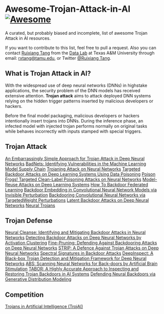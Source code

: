 # Awesome-Trojan-Attack-in-AI [![Awesome](https://cdn.rawgit.com/sindresorhus/awesome/d7305f38d29fed78fa85652e3a63e154dd8e8829/media/badge.svg)](https://github.com/sindresorhus/awesome)

A curated, but probably biased and incomplete, list of awesome Trojan Attack in AI resources.

If you want to contribute to this list, feel free to pull a request. Also you can contact [Ruixiang Tang](https://scholar.google.com/citations?user=t4OwrwEAAAAJ&hl=en) from the [Data Lab](http://faculty.cs.tamu.edu/xiahu/) at Texas A&M University through email: rxtang@tamu.edu, or Twitter [@Ruixiang Tang](https://twitter.com/RuixiangT).


## What is Trojan Attack in AI?
With the widespread use of deep neural networks (DNNs) in highstake applications, the security problem of the DNN models has
received extensive attention. **Trojan attack** aims to attack deployed DNN systems relying on the hidden trigger patterns inserted by malicious developers or hackers. 

Before the final model packaging, malicious developers or hackers intentionally insert trojans into DNNs. During the inference
phase, an infected model with injected trojan performs normally on original tasks while behaves incorrectly with inputs stamped with
special triggers. 

## Trojan Attack
[An Embarrassingly Simple Approach for Trojan Attack in Deep Neural Networks](https://arxiv.org/abs/2006.08131)
[BadNets: Identifying Vulnerabilities in the Machine Learning Model Supply Chain](https://arxiv.org/abs/1708.06733)
[Trojaning Attack on Neural Networks](https://docs.lib.purdue.edu/cgi/viewcontent.cgi?article=2782&context=cstech)
[Targeted Backdoor Attacks on Deep Learning Systems Using Data Poisoning](https://arxiv.org/abs/1712.05526)
[Poison Frogs! Targeted Clean-Label Poisoning Attacks on Neural Networks](https://arxiv.org/abs/1804.00792)
[Model-Reuse Attacks on Deep Learning Systems](https://arxiv.org/abs/1812.00483)
[How To Backdoor Federated Learning](https://arxiv.org/abs/1807.00459)
[Backdoor Embedding in Convolutional Neural Network Models via Invisible Perturbation](https://arxiv.org/abs/1808.10307)
[Backdooring Convolutional Neural Networks via TargetedWeight Perturbations](https://arxiv.org/abs/1812.03128)
[Latent Backdoor Attacks on Deep Neural Networks](https://arxiv.org/abs/1905.10447)
[Neural Trojans](https://arxiv.org/abs/1710.00942)

## Trojan Defense
[Neural Cleanse: Identifying and Mitigating Backdoor Attacks in Neural Networks](http://people.cs.uchicago.edu/~ravenben/publications/abstracts/backdoor-sp19.html)
[Detecting Backdoor Attacks on Deep Neural Networks by
Activation Clustering](https://arxiv.org/abs/1811.03728)
[Fine-Pruning: Defending Against Backdooring Attacks
on Deep Neural Networks](https://arxiv.org/abs/1805.12185)
[STRIP: A Defence Against Trojan Attacks on Deep Neural Networks](https://arxiv.org/abs/1902.06531)
[Spectral Signatures in Backdoor Attacks](https://arxiv.org/abs/1811.00636)
[DeepInspect: A Black-box Trojan Detection and Mitigation Framework for
Deep Neural Networks](https://www.ijcai.org/Proceedings/2019/647)
[ABS: Scanning Neural Networks for Back-doors by
Artificial Brain Stimulation](https://www.cs.purdue.edu/homes/taog/docs/CCS19.pdf)
[TABOR: A Highly Accurate Approach to Inspecting and
Restoring Trojan Backdoors in AI Systems](https://arxiv.org/abs/1908.01763)
[Defending Neural Backdoors via Generative
Distribution Modeling](https://arxiv.org/abs/1910.04749)

## Competition
[Trojans in Artificial Intelligence (TrojAI)](https://www.iarpa.gov/index.php/research-programs/trojai)








